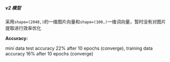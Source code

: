 ##### v2 模型
采用`shape=(2048,)`的一维图片向量和`shape=(100,)`一维词向量，暂时没有对图片提取进行效率优化

**Accuracy:**

mini data test accuracy 22% after 10 epochs (converge), training data accuracy 16% after 10 epochs (converge)
